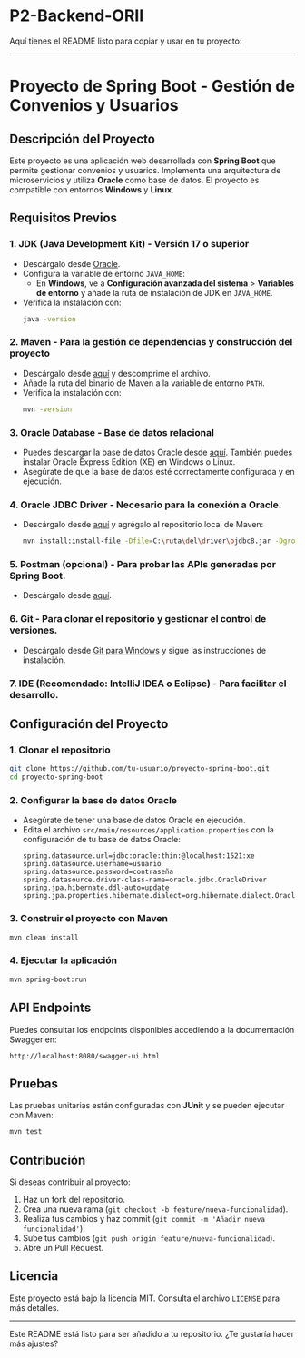 # P2-Backend-ORII
Aquí tienes el README listo para copiar y usar en tu proyecto:

---

# Proyecto de Spring Boot - Gestión de Convenios y Usuarios

## Descripción del Proyecto

Este proyecto es una aplicación web desarrollada con **Spring Boot** que permite gestionar convenios y usuarios. Implementa una arquitectura de microservicios y utiliza **Oracle** como base de datos. El proyecto es compatible con entornos **Windows** y **Linux**.

## Requisitos Previos

### 1. **JDK (Java Development Kit)** - Versión 17 o superior
   - Descárgalo desde [Oracle](https://www.oracle.com/java/technologies/javase-jdk17-downloads.html).
   - Configura la variable de entorno `JAVA_HOME`:
     - En **Windows**, ve a **Configuración avanzada del sistema** > **Variables de entorno** y añade la ruta de instalación de JDK en `JAVA_HOME`.
   - Verifica la instalación con:
     ```bash
     java -version
     ```

### 2. **Maven** - Para la gestión de dependencias y construcción del proyecto
   - Descárgalo desde [aquí](https://maven.apache.org/download.cgi) y descomprime el archivo.
   - Añade la ruta del binario de Maven a la variable de entorno `PATH`.
   - Verifica la instalación con:
     ```bash
     mvn -version
     ```

### 3. **Oracle Database** - Base de datos relacional
   - Puedes descargar la base de datos Oracle desde [aquí](https://www.oracle.com/database/technologies/oracle-database-software-downloads.html). También puedes instalar Oracle Express Edition (XE) en Windows o Linux.
   - Asegúrate de que la base de datos esté correctamente configurada y en ejecución.

### 4. **Oracle JDBC Driver** - Necesario para la conexión a Oracle.
   - Descárgalo desde [aquí](https://www.oracle.com/database/technologies/appdev/jdbc-downloads.html) y agrégalo al repositorio local de Maven:
     ```bash
     mvn install:install-file -Dfile=C:\ruta\del\driver\ojdbc8.jar -DgroupId=com.oracle.database.jdbc -DartifactId=ojdbc8 -Dversion=19.3.0.0 -Dpackaging=jar
     ```

### 5. **Postman** (opcional) - Para probar las APIs generadas por Spring Boot.
   - Descárgalo desde [aquí](https://www.postman.com/downloads/).

### 6. **Git** - Para clonar el repositorio y gestionar el control de versiones.
   - Descárgalo desde [Git para Windows](https://git-scm.com/download/win) y sigue las instrucciones de instalación.

### 7. **IDE** (Recomendado: IntelliJ IDEA o Eclipse) - Para facilitar el desarrollo.

## Configuración del Proyecto

### 1. Clonar el repositorio
   ```bash
   git clone https://github.com/tu-usuario/proyecto-spring-boot.git
   cd proyecto-spring-boot
   ```

### 2. Configurar la base de datos Oracle

   - Asegúrate de tener una base de datos Oracle en ejecución.
   - Edita el archivo `src/main/resources/application.properties` con la configuración de tu base de datos Oracle:
     ```properties
     spring.datasource.url=jdbc:oracle:thin:@localhost:1521:xe
     spring.datasource.username=usuario
     spring.datasource.password=contraseña
     spring.datasource.driver-class-name=oracle.jdbc.OracleDriver
     spring.jpa.hibernate.ddl-auto=update
     spring.jpa.properties.hibernate.dialect=org.hibernate.dialect.Oracle12cDialect
     ```

### 3. Construir el proyecto con Maven
   ```bash
   mvn clean install
   ```

### 4. Ejecutar la aplicación
   ```bash
   mvn spring-boot:run
   ```

## API Endpoints

Puedes consultar los endpoints disponibles accediendo a la documentación Swagger en:
```
http://localhost:8080/swagger-ui.html
```

## Pruebas

Las pruebas unitarias están configuradas con **JUnit** y se pueden ejecutar con Maven:
```bash
mvn test
```

## Contribución

Si deseas contribuir al proyecto:

1. Haz un fork del repositorio.
2. Crea una nueva rama (`git checkout -b feature/nueva-funcionalidad`).
3. Realiza tus cambios y haz commit (`git commit -m 'Añadir nueva funcionalidad'`).
4. Sube tus cambios (`git push origin feature/nueva-funcionalidad`).
5. Abre un Pull Request.

## Licencia

Este proyecto está bajo la licencia MIT. Consulta el archivo `LICENSE` para más detalles.

---

Este README está listo para ser añadido a tu repositorio. ¿Te gustaría hacer más ajustes?
